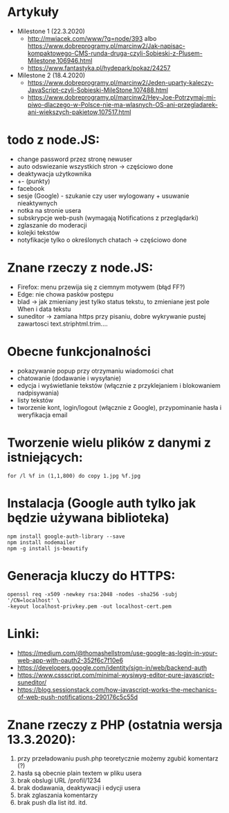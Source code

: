# Artykuły
* Milestone 1 (22.3.2020)
  * http://mwiacek.com/www/?q=node/393 albo https://www.dobreprogramy.pl/marcinw2/Jak-napisac-kompaktowego-CMS-runda-druga-czyli-Sobieski-z-Plusem-Milestone,106946.html
  * https://www.fantastyka.pl/hydepark/pokaz/24257
* Milestone 2 (18.4.2020)
  * https://www.dobreprogramy.pl/marcinw2/Jeden-uparty-kaleczy-JavaScript-czyli-Sobieski-MileStone,107488.html
  * https://www.dobreprogramy.pl/marcinw2/Hey-Joe-Potrzymaj-mi-piwo-dlaczego-w-Polsce-nie-ma-wlasnych-OS-ani-przegladarek-ani-wiekszych-pakietow,107517.html

# todo z node.JS:
* change password przez stronę newuser
* auto odswiezanie wszystkich stron -> częściowo done
* deaktywacja użytkownika
* +- (punkty)
* facebook
* sesje (Google) - szukanie czy user wylogowany + usuwanie nieaktywnych
* notka na stronie usera
* subskrypcje web-push (wymagają Notifications z przeglądarki)
* zglaszanie do moderacji
* kolejki tekstów
* notyfikacje tylko o określonych chatach -> częściowo done

# Znane rzeczy z node.JS:
* Firefox: menu przewija się z ciemnym motywem (błąd FF?)
* Edge: nie chowa pasków postępu
* blad -> jak zmieniany jest tylko status tekstu, to zmieniane jest pole When i data tekstu
* suneditor -> zamiana https przy pisaniu, dobre wykrywanie pustej zawartosci text.striphtml.trim....

# Obecne funkcjonalności
* pokazywanie popup przy otrzymaniu wiadomości chat
* chatowanie (dodawanie i wysyłanie)
* edycja i wyświetlanie tekstów (włącznie z przyklejaniem i blokowaniem nadpisywania)
* listy tekstów
* tworzenie kont, login/logout (włącznie z Google), przypominanie hasła i weryfikacja email

# Tworzenie wielu plików z danymi z istniejących:

```
for /l %f in (1,1,800) do copy 1.jpg %f.jpg
```

# Instalacja (Google auth tylko jak będzie używana biblioteka)

```
npm install google-auth-library --save
npm install nodemailer
npm -g install js-beautify
```

# Generacja kluczy do HTTPS:

```
openssl req -x509 -newkey rsa:2048 -nodes -sha256 -subj '/CN=localhost' \
-keyout localhost-privkey.pem -out localhost-cert.pem
```

# Linki:
* https://medium.com/@thomashellstrom/use-google-as-login-in-your-web-app-with-oauth2-352f6c7f10e6
* https://developers.google.com/identity/sign-in/web/backend-auth
* https://www.cssscript.com/minimal-wysiwyg-editor-pure-javascript-suneditor/
* https://blog.sessionstack.com/how-javascript-works-the-mechanics-of-web-push-notifications-290176c5c55d

# Znane rzeczy z PHP (ostatnia wersja 13.3.2020):
1. przy przeładowaniu push.php teoretycznie możemy zgubić komentarz (?)
2. hasła są obecnie plain textem w pliku usera
3. brak obslugi URL /profil/1234
4. brak dodawania, deaktywacji i edycji usera
5. brak zglaszania komentarzy
6. brak push dla list
itd. itd.
